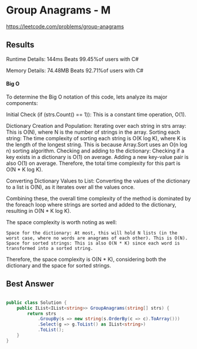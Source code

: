 # Group Anagrams - M

https://leetcode.com/problems/group-anagrams

## Results 

Runtime Details:
144ms
Beats 99.45%of users with C#

Memory Details:
74.48MB
Beats 92.71%of users with C#

#### Big O

To determine the Big O notation of this code, lets analyze its major components:

Initial Check (if (strs.Count() == 1)): This is a constant time operation, O(1).

Dictionary Creation and Population:
    Iterating over each string in strs array: This is O(N), where N is the number of strings in the array.
    Sorting each string: The time complexity of sorting each string is O(K log K), where K is the length of the longest string. This is because Array.Sort uses an O(n log n) sorting algorithm.
    Checking and adding to the dictionary: Checking if a key exists in a dictionary is O(1) on average. Adding a new key-value pair is also O(1) on average.
    Therefore, the total time complexity for this part is O(N * K log K).

Converting Dictionary Values to List: Converting the values of the dictionary to a list is O(N), as it iterates over all the values once.

Combining these, the overall time complexity of the method is dominated by the foreach loop where strings are sorted and added to the dictionary, resulting in O(N * K log K).

The space complexity is worth noting as well:

    Space for the dictionary: At most, this will hold N lists (in the worst case, where no words are anagrams of each other). This is O(N).
    Space for sorted strings: This is also O(N * K) since each word is transformed into a sorted string.

Therefore, the space complexity is O(N * K), considering both the dictionary and the space for sorted strings.

## Best Answer

```CS

public class Solution {
    public IList<IList<string>> GroupAnagrams(string[] strs) {
        return strs
            .GroupBy(s => new string(s.OrderBy(c => c).ToArray()))
            .Select(g => g.ToList() as IList<string>)
            .ToList();
    }
}
               
```
